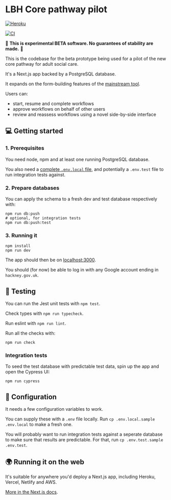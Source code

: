 # LBH Core pathway pilot

[![Heroku](https://heroku-badge.herokuapp.com/?app=lbh-core-pathway-pilot)](https://lbh-core-pathway-pilot.herokuapp.com/)

[![CI](https://github.com/LBHackney-IT/lbh-core-pathway-pilot/actions/workflows/tests.yml/badge.svg)](https://github.com/LBHackney-IT/lbh-core-pathway-pilot/actions/workflows/tests.yml)

🚨 **This is experimental BETA software. No guarantees of stability are made.** 🚨

This is the codebase for the beta prototype being used for a pilot of the new core pathway for adult social care.

It's a Next.js app backed by a PostgreSQL database.

It expands on the form-building features of the [mainstream tool](https://github.com/LBHackney-IT/lbh-social-care-frontend/wiki/How-to-create-and-modify-forms).

Users can:

- start, resume and complete workflows
- approve workflows on behalf of other users
- review and reassess workflows using a novel side-by-side interface

## 💻 Getting started

### 1. Prerequisites

You need node, npm and at least one running PostgreSQL database.

You also need a [complete `.env.local` file](#-configuration), and potentially a `.env.test` file to run integration tests against.

### 2. Prepare databases

You can apply the schema to a fresh dev and test database respectively with:

```
npm run db:push
# optional, for integration tests
npm run db:push:test
```

### 3. Running it

```
npm install
npm run dev
```

The app should then be on [localhost:3000](http://localhost:3000).

You should (for now) be able to log in with any Google account ending in `hackney.gov.uk`.

## 🧪 Testing

You can run the Jest unit tests with `npm test`.

Check types with `npm run typecheck`.

Run eslint with `npm run lint`.

Run all the checks with:

```
npm run check
```

### Integration tests

To seed the test database with predictable test data, spin up the app and open the Cypress UI:

```
npm run cypress
```

## 🧬 Configuration

It needs a few configuration variables to work.

You can supply these with a `.env` file locally. Run `cp .env.local.sample .env.local` to make a fresh one.

You will probably want to run integration tests against a seperate database to make sure that results are predictable. For that, run `cp .env.test.sample .env.test`.

## 🌍 Running it on the web

It's suitable for anywhere you'd deploy a Next.js app, including Heroku, Vercel, Netlify and AWS.

[More in the Next.js docs](https://nextjs.org/docs/deployment).
